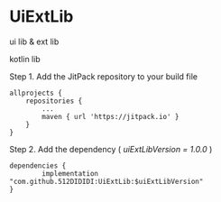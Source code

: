 # UiExtLib
ui lib & ext lib 

kotlin lib

Step 1. Add the JitPack repository to your build file

	allprojects {
		repositories {
			...
			maven { url 'https://jitpack.io' }
		}
	}
Step 2. Add the dependency ( *uiExtLibVersion = 1.0.0* ) 

	dependencies {
	        implementation "com.github.512DIDIDI:UiExtLib:$uiExtLibVersion"
	}
